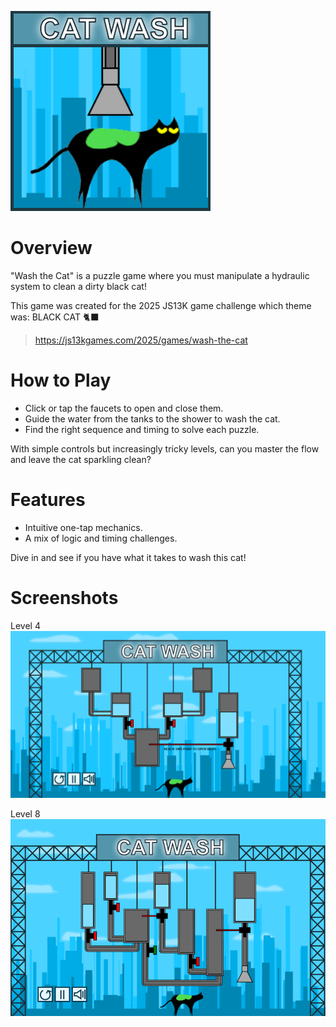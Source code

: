 ![](/images/Cover.png)

# Overview
"Wash the Cat" is a puzzle game where you must manipulate a hydraulic system to clean a dirty black cat!

This game was created for the 2025 JS13K game challenge which theme was: BLACK CAT 🐈‍⬛ 
> https://js13kgames.com/2025/games/wash-the-cat


# How to Play
- Click or tap the faucets to open and close them.
- Guide the water from the tanks to the shower to wash the cat.
- Find the right sequence and timing to solve each puzzle.

With simple controls but increasingly tricky levels, can you master the flow and leave the cat sparkling clean?

# Features
- Intuitive one-tap mechanics.
- A mix of logic and timing challenges.

Dive in and see if you have what it takes to wash this cat!

# Screenshots
Level 4
![](/images/screenShot2.png)

Level 8
![](/images/screenShot1.png)
